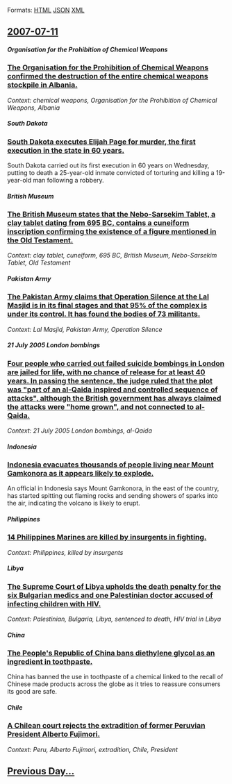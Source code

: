 
Formats: [HTML](2007/07/11/index.html)  [JSON](2007/07/11/index.json)  [XML](2007/07/11/index.xml)  

## [2007-07-11](/news/2007/07/11/index.md)

##### Organisation for the Prohibition of Chemical Weapons
### [ The Organisation for the Prohibition of Chemical Weapons confirmed the destruction of the entire chemical weapons stockpile in Albania.](/news/2007/07/11/the-organisation-for-the-prohibition-of-chemical-weapons-confirmed-the-destruction-of-the-entire-chemical-weapons-stockpile-in-albania.md)
_Context: chemical weapons, Organisation for the Prohibition of Chemical Weapons, Albania_

##### South Dakota
### [ South Dakota executes Elijah Page for murder, the first execution in the state in 60 years.](/news/2007/07/11/south-dakota-executes-elijah-page-for-murder-the-first-execution-in-the-state-in-60-years.md)
South Dakota carried out its first execution in 60 years on Wednesday, putting to death a 25-year-old inmate convicted of torturing and killing a 19-year-old man following a robbery.

##### British Museum
### [ The British Museum states that the Nebo-Sarsekim Tablet, a clay tablet dating from 695 BC, contains a cuneiform inscription confirming the existence of a figure mentioned in the Old Testament. ](/news/2007/07/11/the-british-museum-states-that-the-nebo-sarsekim-tablet-a-clay-tablet-dating-from-695-bc-contains-a-cuneiform-inscription-confirming-the.md)
_Context: clay tablet, cuneiform, 695 BC, British Museum, Nebo-Sarsekim Tablet, Old Testament_

##### Pakistan Army
### [ The Pakistan Army claims that Operation Silence at the Lal Masjid is in its final stages and that 95% of the complex is under its control. It has found the bodies of 73 militants. ](/news/2007/07/11/the-pakistan-army-claims-that-operation-silence-at-the-lal-masjid-is-in-its-final-stages-and-that-95-of-the-complex-is-under-its-control.md)
_Context: Lal Masjid, Pakistan Army, Operation Silence_

##### 21 July 2005 London bombings
### [ Four people who carried out failed suicide bombings in London are jailed for life, with no chance of release for at least 40 years. In passing the sentence, the judge ruled that the plot was "part of an al-Qaida inspired and controlled sequence of attacks", although the British government has always claimed the attacks were "home grown", and not connected to al-Qaida. ](/news/2007/07/11/four-people-who-carried-out-failed-suicide-bombings-in-london-are-jailed-for-life-with-no-chance-of-release-for-at-least-40-years-in-pass.md)
_Context: 21 July 2005 London bombings, al-Qaida_

##### Indonesia
### [ Indonesia evacuates thousands of people living near Mount Gamkonora as it appears likely to explode. ](/news/2007/07/11/indonesia-evacuates-thousands-of-people-living-near-mount-gamkonora-as-it-appears-likely-to-explode.md)
An official in Indonesia says Mount Gamkonora, in the east of the country, has started spitting out flaming rocks and sending showers of sparks into the air, indicating the volcano is likely to erupt.

##### Philippines
### [ 14 Philippines Marines are killed by insurgents in fighting. ](/news/2007/07/11/14-philippines-marines-are-killed-by-insurgents-in-fighting.md)
_Context: Philippines, killed by insurgents_

##### Libya
### [ The Supreme Court of Libya upholds the death penalty for the six Bulgarian medics and one Palestinian doctor accused of infecting children with HIV. ](/news/2007/07/11/the-supreme-court-of-libya-upholds-the-death-penalty-for-the-six-bulgarian-medics-and-one-palestinian-doctor-accused-of-infecting-children.md)
_Context: Palestinian, Bulgaria, Libya, sentenced to death, HIV trial in Libya_

##### China
### [ The People's Republic of China bans diethylene glycol as an ingredient in toothpaste. ](/news/2007/07/11/the-people-s-republic-of-china-bans-diethylene-glycol-as-an-ingredient-in-toothpaste.md)
China has banned the use in toothpaste of a chemical linked to the recall of Chinese made products across the globe as it tries to reassure consumers its good are safe.

##### Chile
### [ A Chilean court rejects the extradition of former Peruvian President Alberto Fujimori. ](/news/2007/07/11/a-chilean-court-rejects-the-extradition-of-former-peruvian-president-alberto-fujimori.md)
_Context: Peru, Alberto Fujimori, extradition, Chile, President_

## [Previous Day...](/news/2007/07/10/index.md)

